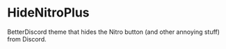 # HideNitroPlus
BetterDiscord theme that hides the Nitro button (and other annoying stuff) from Discord.
